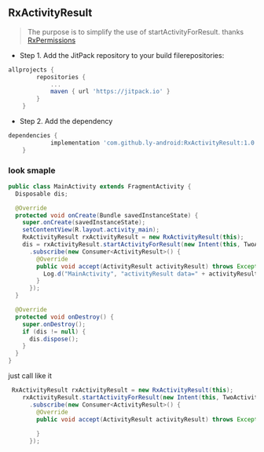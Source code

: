 ## RxActivityResult
> The purpose is to simplify the use of startActivityForResult.
thanks [RxPermissions](https://github.com/tbruyelle/RxPermissions)

- Step 1. Add the JitPack repository to your build filerepositories:
```gradle
allprojects {
		repositories {
			...
			maven { url 'https://jitpack.io' }
		}
	}
```
- Step 2. Add the dependency
```gradle
dependencies {
	        implementation 'com.github.ly-android:RxActivityResult:1.0'
	}
```
### look smaple
``` java
public class MainActivity extends FragmentActivity {
  Disposable dis;

  @Override
  protected void onCreate(Bundle savedInstanceState) {
    super.onCreate(savedInstanceState);
    setContentView(R.layout.activity_main);
    RxActivityResult rxActivityResult = new RxActivityResult(this);
    dis = rxActivityResult.startActivityForResult(new Intent(this, TwoActivity.class), 0)
      .subscribe(new Consumer<ActivityResult>() {
        @Override
        public void accept(ActivityResult activityResult) throws Exception {
          Log.d("MainActivity", "activityResult data=" + activityResult.data);
        }
      });
  }

  @Override
  protected void onDestroy() {
    super.onDestroy();
    if (dis != null) {
      dis.dispose();
    }
  }
}
```

just call like it
```java
 RxActivityResult rxActivityResult = new RxActivityResult(this);
    rxActivityResult.startActivityForResult(new Intent(this, TwoActivity.class), 0)
      .subscribe(new Consumer<ActivityResult>() {
        @Override
        public void accept(ActivityResult activityResult) throws Exception {
          
        }
      });
```
